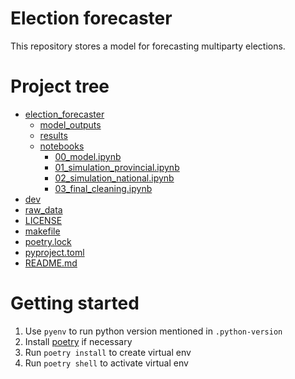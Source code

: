 # Election forecaster

This repository stores a model for forecasting multiparty elections.

# Project tree

 * [election_forecaster](./election_forecaster/) 
   * [model_outputs](./election_forecaster/model_outputs/)                                             
   * [results](./election_forecaster/results/)
   * [notebooks](./election_forecaster/scripts/)
      * [00_model.ipynb](./election_forecaster/scripts/00_model.ipynb)
      * [01_simulation_provincial.ipynb](./election_forecaster/scripts/01_simulation_provincial.ipynb)
      * [02_simulation_national.ipynb](./election_forecaster/scripts/01_simulation_national.ipynb)
      * [03_final_cleaning.ipynb](./election_forecaster/scripts/03_final_cleaning.ipynb)
 * [dev](./election_forecaster/dev/)
 * [raw_data](./raw_data/) 
 * [LICENSE](./LICENSE)
 * [makefile](./makefile)
 * [poetry.lock](./poetry.lock)
 * [pyproject.toml](./pyproject.toml)
 * [README.md](./README.md)

# Getting started

1. Use `pyenv` to run python version mentioned in `.python-version`
2. Install [poetry](https://poetry.eustace.io/docs/#installation) if necessary
3. Run `poetry install` to create virtual env
4. Run `poetry shell` to activate virtual env
